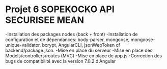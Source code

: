 # Projet 6 SOPEKOCKO API SECURISEE MEAN

-Installation des packages nodes (back + front)
-Installation de configuration et de dépendances: body-parser, mongoose, mongoose-unique-validator, bcrypt,  AngularCLI,    jsonWebToken cf backend/package.json.
-Mise en place du serveur
-Mise en place des Models/controllers/routes (MVC)
-Mise en place de app.js
-Correction des bugs de compatibilité avec la version 7.0.2 d'Angular